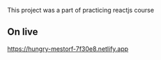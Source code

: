 This project was a part of practicing reactjs course

## On live
https://hungry-mestorf-7f30e8.netlify.app

